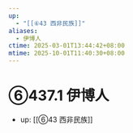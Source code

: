 ```yaml
---
up:
  - "[[⑥43 西非民族]]"
aliases:
  - 伊博人
ctime: 2025-03-01T13:44:42+08:00
mtime: 2025-10-01T11:40:30+08:00
---
```


# ⑥437.1 伊博人

- up: [[⑥43 西非民族]]
